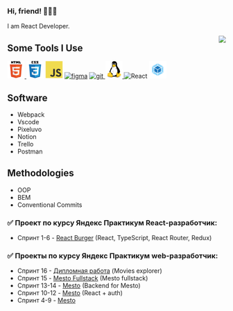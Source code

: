 ### Hi, friend! 👋👩‍💻

I am React Developer.

<img align="right" src="https://media1.giphy.com/media/13HgwGsXF0aiGY/giphy.gif" />

<h2>Some Tools I Use</h2>
<p align="left">
<a href="https://www.w3.org/html/" target="_blank" rel="noreferrer"> <img src="https://raw.githubusercontent.com/devicons/devicon/master/icons/html5/html5-original-wordmark.svg" alt="html5" width="40" height="40"/> </a>
<img src="https://raw.githubusercontent.com/devicons/devicon/master/icons/css3/css3-original-wordmark.svg" alt="css3" width="40" height="40" />
<img src="https://raw.githubusercontent.com/devicons/devicon/master/icons/javascript/javascript-original.svg" alt="javascript" width="40" height="40" />
<a href="https://www.figma.com/" target="_blank" rel="noreferrer"> <img src="https://www.vectorlogo.zone/logos/figma/figma-icon.svg" alt="figma" width="40" height="40"/></a>
<a href="https://git-scm.com/" target="_blank" rel="noreferrer"> <img src="https://www.vectorlogo.zone/logos/git-scm/git-scm-icon.svg" alt="git" width="40" height="40"/> </a>
<a href="https://www.linux.org/" target="_blank" rel="noreferrer"> <img src="https://raw.githubusercontent.com/devicons/devicon/master/icons/linux/linux-original.svg" alt="linux" width="40" height="40"/> </a>
<img width="40px" height="40px" src="https://upload.wikimedia.org/wikipedia/commons/a/a7/React-icon.svg" alt="React" />
<a target="_blank" href="https://raw.githubusercontent.com/github/explore/80688e429a7d4ef2fca1e82350fe8e3517d3494d/topics/webpack/webpack.png"><img src="https://raw.githubusercontent.com/github/explore/80688e429a7d4ef2fca1e82350fe8e3517d3494d/topics/webpack/webpack.png" alt="Webpack" height="40" width="40"></a>
  
<!-- <a href="https://www.w3.org/html/" target="_blank" rel="noreferrer"> <img src="https://drive.google.com/file/d/1uHwM98_BP_g9A2gL42Mq6i2QqiSBtKve/view" alt="html5" width="40" height="40"/> </a> -->
</p>

<h2>Software</h2>
<ul>
  <li>Webpack</li>
  <li>Vscode</li>
  <li>Pixeluvo</li>
  <li>Notion</li>
  <li>Trello</li>
  <li>Postman</li>
</ul>

<h2>Methodologies</h2>
<ul>
  <li>OOP</li>
  <li>BEM</li>
  <li>Conventional Commits</li>
</ul>

### ✅ Проект по курсу Яндекс Практикум React-разработчик:

- Спринт 1-6 - [React Burger](https://github.com/Vitali-workspace/react-burger) (React, TypeScript, React Router, Redux)

### ✅ Проекты по курсу Яндекс Практикум web-разработчик:

- Спринт 16 - [Дипломная работа](https://github.com/Vitali-workspace/diplom-server-frontend) (Movies explorer)
- Спринт 15 - [Mesto Fullstack](https://github.com/Vitali-workspace/react-mesto-api-full) (Mesto fullstack)
- Спринт 13-14 - [Mesto](https://github.com/Vitali-workspace/express-mesto-gha) (Backend for Mesto)
- Спринт 10-12 - [Mesto](https://github.com/Vitali-workspace/react-mesto-auth) (React + auth)
- Спринт 4-9 - [Mesto](https://github.com/Vitali-workspace/mesto)

<!--
**Vitali-workspace/Vitali-workspace** is a ✨ _special_ ✨ repository because its `README.md` (this file) appears on your GitHub profile.

Here are some ideas to get you started:

- 🔭 I’m currently working on ...
- 🌱 I’m currently learning ...
- 👯 I’m looking to collaborate on ...
- 🤔 I’m looking for help with ...
- 💬 Ask me about ...
- 📫 How to reach me: ...
- 😄 Pronouns: ...
- ⚡ Fun fact: ...
-->
